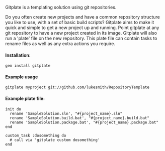 Gitplate is a templating solution using git repositories.

Do you often create new projects and have a common repository structure you like to use, with a set of basic build
scripts? Gitplate aims to make it quick and simple to get a new project up and running. Point gitplate at any git
repository to have a new project created in its image. Gitplate will also run a 'plate' file on the new
repository. This plate file can contain tasks to rename files as well as any extra actions you require.

#### Installation:
    gem install gitplate


#### Example usage
    gitplate myproject git://github.com/lukesmith/RepositoryTemplate


#### Example plate file:
    init do
      rename 'SampleSolution.sln', "#{project_name}.sln"
      rename 'SampleSolution.build.bat', "#{project_name}.build.bat"
      rename 'SampleSolution.package.bat', "#{project_name}.package.bat"
    end

    custom_task :dosomething do
      # call via 'gitplate custom dosomething'
    end